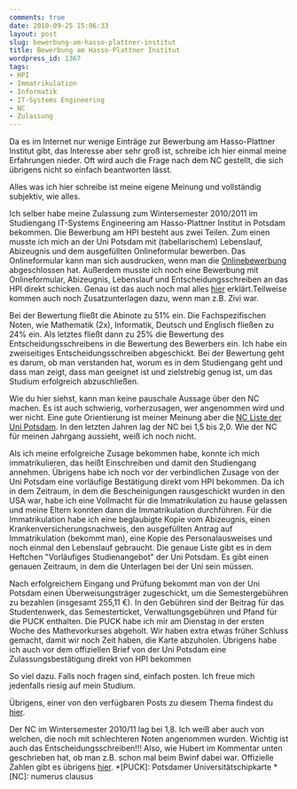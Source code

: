 ```yaml
---
comments: true
date: 2010-09-25 15:06:33
layout: post
slug: bewerbung-am-hasso-plattner-institut
title: Bewerbung am Hasso-Plattner Institut
wordpress_id: 1367
tags:
- HPI
- Immatrikulation
- Informatik
- IT-Systems Engineering
- NC
- Zulassung
---
```


Da es im Internet nur wenige Einträge zur Bewerbung am Hasso-Plattner Institut gibt, das Interesse aber sehr groß ist, schreibe ich hier einmal meine Erfahrungen nieder. Oft wird auch die Frage nach dem NC gestellt, die sich übrigens nicht so einfach beantworten lässt.

Alles was ich hier schreibe ist meine eigene Meinung und vollständig subjektiv, wie alles.

Ich selber habe meine Zulassung zum Wintersemester 2010/2011 im Studiengang IT-Systems Engineering am Hasso-Plattner Institut in Potsdam bekommen. Die Bewerbung am HPI besteht aus zwei Teilen. Zum einen musste ich mich an der Uni Potsdam mit (tabellarischem) Lebenslauf, Abizeugnis und dem ausgefüllten Onlineformular bewerben. Das Onlineformular kann man sich ausdrucken, wenn man die [Onlinebewerbung](http://www.uni-potsdam.de/online-bewerbung/) abgeschlossen hat. Außerdem musste ich noch eine Bewerbung mit Onlineformular, Abizeugnis, Lebenslauf und Entscheidungsschreiben an das HPI direkt schicken. Genau ist das auch noch mal alles [hier](http://www.hpi.uni-potsdam.de/studium/studienbewerbung/bewerbung_bachelorstudiengang.html) erklärt.Teilweise kommen auch noch Zusatzunterlagen dazu, wenn man z.B. Zivi war.

Bei der Bewertung fließt die Abinote zu 51% ein. Die Fachspezifischen Noten, wie Mathematik (2x), Informatik, Deutsch und Englisch fließen zu 24% ein. Als letztes fließt dann zu 25% die Bewertung des Entscheidungsschreibens in die Bewertung des Bewerbers ein. Ich habe ein zweiseitiges Entscheidungsschreiben abgeschickt. Bei der Bewertung geht es darum, ob man verstanden hat, worum es in dem Studiengang geht und dass man zeigt, dass man geeignet ist und zielstrebig genug ist, um das Studium erfolgreich abzuschließen.

Wie du hier siehst, kann man keine pauschale Aussage über den NC machen. Es ist auch schwierig, vorherzusagen, wer angenommen wird und wer nicht. Eine gute Orientierung ist meiner Meinung aber die [NC Liste der Uni Potsdam](http://www.uni-potsdam.de/formulare/zugang/auswahlgrenzen.pdf). In den letzten Jahren lag der NC bei 1,5 bis 2,0. Wie der NC für meinen Jahrgang aussieht, weiß ich noch nicht.

Als ich meine erfolgreiche Zusage bekommen habe, konnte ich mich immatrikulieren, das heißt Einschreiben und damit den Studiengang annehmen. Übrigens habe ich noch vor der verbindlichen Zusage von der Uni Potsdam eine vorläufige Bestätigung direkt vom HPI bekommen. Da ich in dem Zeitraum, in dem die Bescheinigungen rausgeschickt wurden in den USA war, habe ich eine Vollmacht für die Immatrikulation zu hause gelassen und meine Eltern konnten dann die Immatrikulation durchführen. Für die Immatrikulation habe ich eine beglaubigte Kopie vom Abizeugnis, einen Krankenversicherungsnachweis, den ausgefüllten Antrag auf Immatrikulation (bekommt man), eine Kopie des Personalausweises und noch einmal den Lebenslauf gebraucht. Die genaue Liste gibt es in dem Heftchen "Vorläufiges Studienangebot" der Uni Potsdam. Es gibt einen genauen Zeitraum, in dem die Unterlagen bei der Uni sein müssen.

Nach erfolgreichem Eingang und Prüfung bekommt man von der Uni Potsdam einen Überweisungsträger zugeschickt, um die Semestergebühren zu bezahlen (insgesamt 255,11 €). In den Gebühren sind der Beitrag für das Studentenwerk, das Semesterticket, Verwaltungsgebühren und Pfand für die PUCK enthalten. Die PUCK habe ich mir am Dienstag in der ersten Woche des Mathevorkurses abgeholt. Wir haben extra etwas früher Schluss gemacht, damit wir noch Zeit haben, die Karte abzuholen. Übrigens habe ich auch vor dem offiziellen Brief von der Uni Potsdam eine Zulassungsbestätigung direkt von HPI bekommen

So viel dazu. Falls noch fragen sind, einfach posten. Ich freue mich jedenfalls riesig auf mein Studium.

Übrigens, einer von den verfügbaren Posts zu diesem Thema findest du [hier](http://www.christian-schlender.de/zulassung-hpi-potsdam-softwaresystemtechnik/).

Der NC im Wintersemester 2010/11 lag bei 1,8. Ich weiß aber auch von welchen, die noch mit schlechteren Noten angenommen wurden. Wichtig ist auch das Entscheidungsschreiben!!! Also, wie Hubert im Kommentar unten geschrieben hat, ob man z.B. schon mal beim Bwinf dabei war. Offizielle Zahlen gibt es übrigens [hier](http://www.uni-potsdam.de/formulare/zugang/auswahlgrenzen.pdf).
  *[PUCK]: Potsdamer Universitätschipkarte
  *[NC]: numerus clausus
